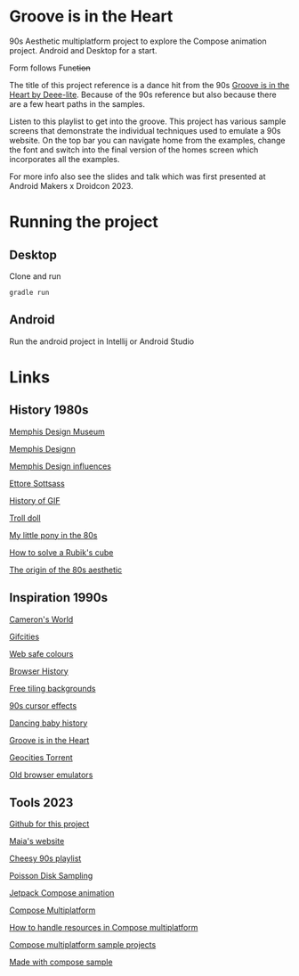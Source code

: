 # Groove is in the Heart

90s Aesthetic multiplatform project to explore the Compose animation project.
Android and Desktop for a start.

Form follows Fun~~ction~~

The title of this project reference is a dance hit from the 90s [Groove is in the Heart by Deee-lite](https://en.wikipedia.org/wiki/Groove_Is_in_the_Heart). Because of the 90s reference but also because there are a few heart paths in the samples. 

Listen to this playlist to get into the groove. This project has various sample screens that demonstrate the individual techniques used to emulate a 90s website. On the top bar you can navigate home from the examples, change the font and switch into the final version of the homes screen which incorporates all the examples.

For more info also see the slides and talk which was first presented at Android Makers x Droidcon 2023.

# Running the project
## Desktop
Clone and run

`gradle run`

## Android
Run the android project in Intellij or Android Studio

# Links

## History 1980s

[Memphis Design Museum](https://designmuseum.org/memphis#)

[Memphis Designn](https://99designs.com/blog/design-history-movements/memphis-design/)

[Memphis Design influences](https://artincontext.org/memphis-design/)

[Ettore Sottsass](https://en.wikipedia.org/wiki/Ettore_Sottsass)

[History of GIF](https://en.wikipedia.org/wiki/GIF)

[Troll doll](https://en.wikipedia.org/wiki/Troll_doll)

[My little pony in the 80s](https://www.youtube.com/watch?v=kj6_ozMntpU)

[How to solve a Rubik's cube](https://www.speedcube.com.au/pages/how-to-solve-a-rubiks-cube)

[The origin of the 80s aesthetic](https://youtu.be/TCI8lPvr6SM)

## Inspiration 1990s

[Cameron's World](https://www.cameronsworld.net/)

[Gifcities](https://gifcities.org/)

[Web safe colours](https://www.rapidtables.com/web/color/Web_Safe.html)

[Browser History](https://en.wikipedia.org/wiki/History_of_the_web_browser)

[Free tiling backgrounds](https://1-background.com/stars_1.htm)

[90s cursor effects](https://tholman.com/cursor-effects/)

[Dancing baby history](https://en.wikipedia.org/wiki/Dancing_baby)

[Groove is in the Heart](https://en.wikipedia.org/wiki/Groove_Is_in_the_Heart)

[Geocities Torrent](https://blog.geocities.institute/)

[Old browser emulators](https://oldweb.today/?browser=ns3-mac#http://geocities.com/)

## Tools 2023

[Github for this project](https://github.com/maiatoday/GrooveIsInTheHeart)

[Maia's website](https://maiatoday.net)

[Cheesy 90s playlist](https://open.spotify.com/playlist/0u9TVKOBdWxcdhPlINVBDD?nd=1)

[Poisson Disk Sampling](https://www.jasondavies.com/poisson-disc/)

[Jetpack Compose animation](https://developer.android.com/jetpack/compose/animation)

[Compose Multiplatform](https://github.com/JetBrains/compose-multiplatform)

[How to handle resources in Compose multiplatform](https://www.netguru.com/blog/kotlin-multiplatform-resources)

[Compose multiplatform sample projects](https://github.com/JetBrains/compose-multiplatform/blob/master/examples/README.md)

[Made with compose sample](https://twitter.com/halilozercan/status/1541792011539431424?lang=en)



